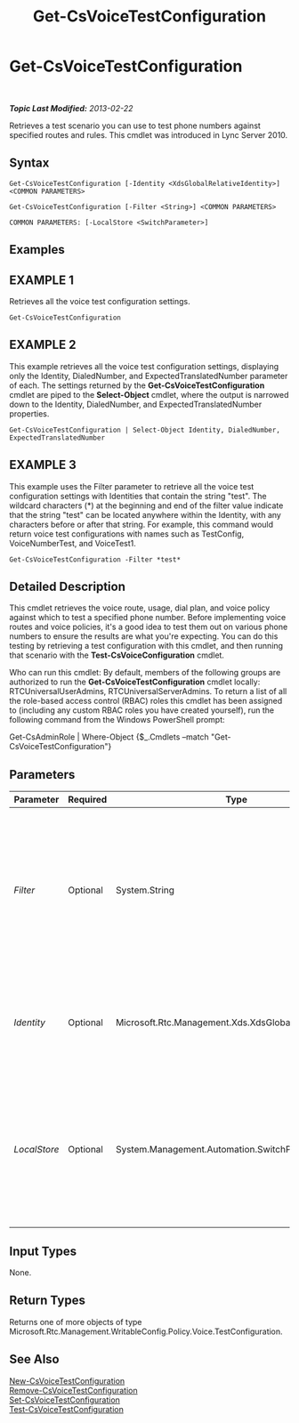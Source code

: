 ﻿---
title: Get-CsVoiceTestConfiguration
TOCTitle: Get-CsVoiceTestConfiguration
ms:assetid: c23235db-500c-4303-8c75-b4ae341b3807
ms:mtpsurl: https://technet.microsoft.com/en-us/library/Gg412957(v=OCS.15)
ms:contentKeyID: 48185324
ms.date: 07/23/2014
mtps_version: v=OCS.15
---

<div data-xmlns="http://www.w3.org/1999/xhtml">

<div class="topic" data-xmlns="http://www.w3.org/1999/xhtml" data-msxsl="urn:schemas-microsoft-com:xslt" data-cs="http://msdn.microsoft.com/en-us/">

<div data-asp="http://msdn2.microsoft.com/asp">

# Get-CsVoiceTestConfiguration

</div>

<div id="mainSection">

<div id="mainBody">

<span> </span>

_**Topic Last Modified:** 2013-02-22_

Retrieves a test scenario you can use to test phone numbers against specified routes and rules. This cmdlet was introduced in Lync Server 2010.

<div>

## Syntax

    Get-CsVoiceTestConfiguration [-Identity <XdsGlobalRelativeIdentity>] <COMMON PARAMETERS>

    Get-CsVoiceTestConfiguration [-Filter <String>] <COMMON PARAMETERS>

    COMMON PARAMETERS: [-LocalStore <SwitchParameter>]

</div>

<div>

## Examples

<div>

## EXAMPLE 1

Retrieves all the voice test configuration settings.

    Get-CsVoiceTestConfiguration

</div>

<div>

## EXAMPLE 2

This example retrieves all the voice test configuration settings, displaying only the Identity, DialedNumber, and ExpectedTranslatedNumber parameter of each. The settings returned by the **Get-CsVoiceTestConfiguration** cmdlet are piped to the **Select-Object** cmdlet, where the output is narrowed down to the Identity, DialedNumber, and ExpectedTranslatedNumber properties.

    Get-CsVoiceTestConfiguration | Select-Object Identity, DialedNumber, ExpectedTranslatedNumber

</div>

<div>

## EXAMPLE 3

This example uses the Filter parameter to retrieve all the voice test configuration settings with Identities that contain the string "test". The wildcard characters (\*) at the beginning and end of the filter value indicate that the string "test" can be located anywhere within the Identity, with any characters before or after that string. For example, this command would return voice test configurations with names such as TestConfig, VoiceNumberTest, and VoiceTest1.

    Get-CsVoiceTestConfiguration -Filter *test*

</div>

</div>

<div>

## Detailed Description

This cmdlet retrieves the voice route, usage, dial plan, and voice policy against which to test a specified phone number. Before implementing voice routes and voice policies, it's a good idea to test them out on various phone numbers to ensure the results are what you're expecting. You can do this testing by retrieving a test configuration with this cmdlet, and then running that scenario with the **Test-CsVoiceConfiguration** cmdlet.

Who can run this cmdlet: By default, members of the following groups are authorized to run the **Get-CsVoiceTestConfiguration** cmdlet locally: RTCUniversalUserAdmins, RTCUniversalServerAdmins. To return a list of all the role-based access control (RBAC) roles this cmdlet has been assigned to (including any custom RBAC roles you have created yourself), run the following command from the Windows PowerShell prompt:

Get-CsAdminRole | Where-Object {$\_.Cmdlets –match "Get-CsVoiceTestConfiguration"}

</div>

<div>

## Parameters


<table>
<colgroup>
<col style="width: 25%" />
<col style="width: 25%" />
<col style="width: 25%" />
<col style="width: 25%" />
</colgroup>
<thead>
<tr class="header">
<th>Parameter</th>
<th>Required</th>
<th>Type</th>
<th>Description</th>
</tr>
</thead>
<tbody>
<tr class="odd">
<td><p><em>Filter</em></p></td>
<td><p>Optional</p></td>
<td><p>System.String</p></td>
<td><p>This parameter provides a way to do a wildcard search of the defined voice test configurations. (For details, see the examples in this topic.)</p></td>
</tr>
<tr class="even">
<td><p><em>Identity</em></p></td>
<td><p>Optional</p></td>
<td><p>Microsoft.Rtc.Management.Xds.XdsGlobalRelativeIdentity</p></td>
<td><p>A string uniquely identifying the test configuration you want to retrieve.</p></td>
</tr>
<tr class="odd">
<td><p><em>LocalStore</em></p></td>
<td><p>Optional</p></td>
<td><p>System.Management.Automation.SwitchParameter</p></td>
<td><p>Retrieves the voice test configuration from the local replica of the Central Management store, rather than the Central Management store itself.</p></td>
</tr>
</tbody>
</table>


</div>

<div>

## Input Types

None.

</div>

<div>

## Return Types

Returns one of more objects of type Microsoft.Rtc.Management.WritableConfig.Policy.Voice.TestConfiguration.

</div>

<div>

## See Also


[New-CsVoiceTestConfiguration](new-csvoicetestconfiguration.md)  
[Remove-CsVoiceTestConfiguration](remove-csvoicetestconfiguration.md)  
[Set-CsVoiceTestConfiguration](set-csvoicetestconfiguration.md)  
[Test-CsVoiceTestConfiguration](test-csvoicetestconfiguration.md)  
  

</div>

</div>

<span> </span>

</div>

</div>

</div>

